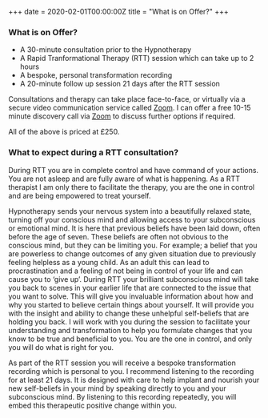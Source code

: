 +++
date = 2020-02-01T00:00:00Z
title = "What is on Offer?"
+++

### What is on Offer?

* A 30-minute consultation prior to the Hypnotherapy
* A Rapid Tranformational Therapy (RTT) session which can take up to 2 hours
* A bespoke, personal transformation recording
* A 20-minute follow up session 21 days after the RTT session

Consultations and therapy can take place face-to-face, or virtually via a secure video communication service called [Zoom](https://zoom.us "Link to Zoom.us"). I can offer a free 10-15 minute discovery call via [Zoom](https://zoom.us "Link to Zoom.us") to discuss further options if required.

All of the above is priced at £250.

### What to expect during a RTT consultation?

During RTT you are in complete control and have command of your actions. You are not asleep and are fully aware of what is happening. As a RTT therapist I am only there to facilitate the therapy, you are the one in control and are being empowered to treat yourself.

Hypnotherapy sends your nervous system into a beautifully relaxed state, turning off your conscious mind and allowing access to your subconscious or emotional mind. It is here that previous beliefs have been laid down, often before the age of seven. These beliefs are often not obvious to the conscious mind, but they can be limiting you. For example; a belief that you are powerless to change outcomes of any given situation due to previously feeling helpless as a young child. As an adult this can lead to procrastination and a feeling of not being in control of your life and can cause you to ‘give up’. During RTT your brilliant subconscious mind will take you back to scenes in your earlier life that are connected to the issue that you want to solve. This will give you invaluable information about how and why you started to believe certain things about yourself. It will provide you with the insight and ability to change these unhelpful self-beliefs that are holding you back. I will work with you during the session to facilitate your understanding and transformation to help you formulate changes that you know to be true and beneficial to you. You are the one in control, and only you will do what is right for you.

As part of the RTT session you will receive a bespoke transformation recording which is personal to you. I recommend listening to the recording for at least 21 days. It is designed with care to help implant and nourish your new self-beliefs in your mind by speaking directly to you and your subconscious mind. By listening to this recording repeatedly, you will embed this therapeutic positive change within you.
